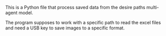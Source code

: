 This is a Python file that process saved data from the desire paths multi-agent model.

The program supposes to work with a specific path to read the excel files and need a USB key to save images to a specific format.

